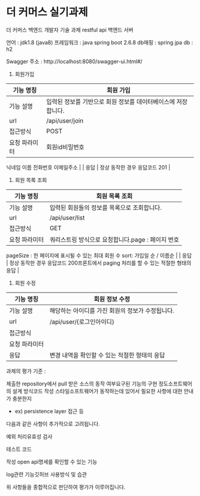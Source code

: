 # 더 커머스 실기과제

더 커머스 백엔드 개발자 기술 과제 restful api 백엔드 서버

언어 : jdk1.8 (java8)
프레임워크 : java spring boot 2.6.8
db매핑 : spring jpa
db : h2

Swagger 주소 :
http://localhost:8080/swagger-ui.html#/


1. 회원가입

| 기능 명칭 | 회원 가입 |
| --- | --- |
| 기능 설명 | 입력된 정보를 기반으로 회원 정보를 데이터베이스에 저장합니다. |
| url | /api/user/join |
| 접근방식 | POST |
| 요청 파라미터 | 회원id비밀번호
닉네임
이름
전화번호
이메일주소 |
| 응답 | 정상 동작한 경우 응답코드 201 |


1. 회원 목록 조회

| 기능 명칭 | 회원 목록 조회 |
| --- | --- |
| 기능 설명 | 입력된 회원들의 정보를 목록으로 조회합니다. |
| url | /api/user/list |
| 접근방식 | GET |
| 요청 파라미터 | 쿼리스트링 방식으로 요청합니다.page : 페이지 번호
pageSize : 한 페이지에 표시될 수 있는 최대 회원 수
sort: 가입일 순 / 이름순 |
| 응답 | 정상 동작한 경우 응답코드 200프론트에서 paging 처리를 할 수 있는 적절한 형태의 응답 |


1. 회원 수정

| 기능 명칭 | 회원 정보 수정 |
| --- | --- |
| 기능 설명 | 해당하는 아이디를 가진 회원의 정보가 수정됩니다. |
| url | /api/user/{로그인아이디} |
| 접근방식 |  |
| 요청 파라미터 |  |
| 응답 | 변경 내역을 확인할 수 있는 적절한 형태의 응답 |

과제의 평가 기준 :

제출한 repository에서 pull 받은 소스의 동작 여부요구된 기능의 구현 정도소프트웨어의 설계 방식코드 작성 스타일소프트웨어가 동작하는데 있어서 필요한 사항에 대한 안내가 충분한지

- ex) persistence layer 접근 등

다음과 같은 사항이 추가적으로 고려됩니다.

예외 처리유효성 검사

테스트 코드 

작성 open api명세를 확인할 수 있는 기능

log관련 기능깃허브 사용방식 및 습관

위 사항들을 종합적으로 판단하여 평가가 이루어집니다.
